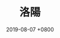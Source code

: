 ---
layout: post
title:  "洛陽"
date:   2019-08-07 +0800
categories: chian travel
pic: \assets\image\20190420\chongqing252.JPG
---